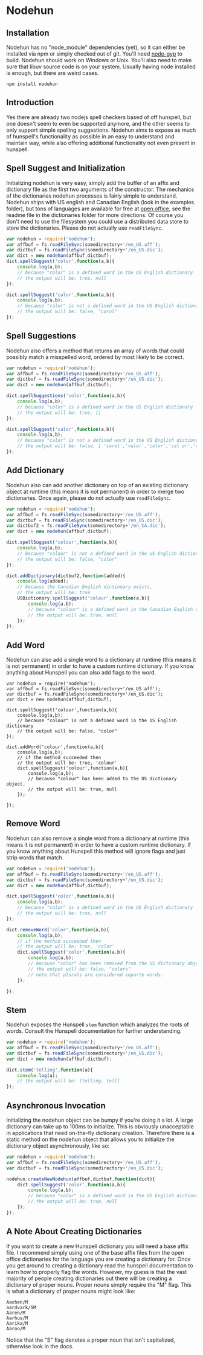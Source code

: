 Nodehun
=======

Installation
------------
Nodehun has no "node_module" dependencies (yet), so it can either be installed via npm or simply checked out of git. You'll need [node-gyp](https://github.com/TooTallNate/node-gyp) to build. Nodehun should work on Windows or Unix. You'll also need to make sure that libuv source
code is on your system. Usually having node installed is enough, but there are weird cases.

	npm install nodehun


Introduction
------------
Yes there are already two nodejs spell checkers based of off hunspell, but one doesn't seem to even be supported anymore, and the other seems to only support simple spelling suggestions. Nodehun aims to expose as much of hunspell's functionality as possible in an easy to understand and maintain way, while also offering additional functionality not even present in hunspell.

Spell Suggest and Initialization
--------------------------------
Initializing nodehun is very easy, simply add the buffer of an affix and dictionary file as the first two arguments of the constructor. The mechanics of the dictionaries nodehun processes is fairly simple to understand. Nodehun ships with US english and Canadian English (look in the examples folder), but tons of languages are available for free at [open office](http://extensions.services.openoffice.org/dictionary), see the readme file in the dictionaries folder for more directions. Of course you don't need to use the filesystem you could use a distributed data store to store the dictionaries. Please do not actually use `readFileSync`.

```js
var nodehun = require('nodehun');
var affbuf = fs.readFileSync(somedirectory+'/en_US.aff');
var dictbuf = fs.readFileSync(somedirectory+'/en_US.dic');
var dict = new nodehun(affbuf,dictbuf);
dict.spellSuggest('color',function(a,b){
	console.log(a,b);
	// because "color" is a defined word in the US English dictionary
	// the output will be: true, null
});

dict.spellSuggest('calor',function(a,b){
	console.log(a,b);
	// because "calor" is not a defined word in the US English dictionary
	// the output will be: false, "carol"
});
```

Spell Suggestions
-----------------
Nodehun also offers a method that returns an array of words that could possibly match a misspelled word, ordered by most likely to be correct.

```js
var nodehun = require('nodehun');
var affbuf = fs.readFileSync(somedirectory+'/en_US.aff');
var dictbuf = fs.readFileSync(somedirectory+'/en_US.dic');
var dict = new nodehun(affbuf,dictbuf);

dict.spellSuggestions('color',function(a,b){
	console.log(a,b);
	// because "color" is a defined word in the US English dictionary
	// the output will be: true, []
});

dict.spellSuggest('calor',function(a,b){
	console.log(a,b);
	// because "calor" is not a defined word in the US English dictionary
	// the output will be: false, [ 'carol','valor','color','cal or','cal-or','caloric','calorie']
});
```

Add Dictionary
--------------
Nodehun also can add another dictionary on top of an existing dictionary object at runtime (this means it is not permanent) in order to merge two dictionaries. Once again, please do not actually use `readFileSync`.

```js
var nodehun = require('nodehun');
var affbuf = fs.readFileSync(somedirectory+'/en_US.aff');
var dictbuf = fs.readFileSync(somedirectory+'/en_US.dic');
var dictbuf2 = fs.readFileSync(somedirectory+'/en_CA.dic');
var dict = new nodehun(affbuf,dictbuf);

dict.spellSuggest('colour',function(a,b){
	console.log(a,b);
	// because "colour" is not a defined word in the US English dictionary
	// the output will be: false, "color"
});

dict.addDictionary(dictbuf2,function(added){
	console.log(added);
	// because the Canadian English dictionary exists,
	// the output will be: true
	USDictionary.spellSuggest('colour',function(a,b){
		console.log(a,b);
		// because "colour" is a defined word in the Canadian English dictionary
		// the output will be: true, null
	});
});
```

Add Word
--------
Nodehun can also add a single word to a dictionary at runtime (this means it is not permanent) in order to have a custom runtime dictionary. If you know anything about Hunspell you can also add flags to the word.

```
var nodehun = require('nodehun');
var affbuf = fs.readFileSync(somedirectory+'/en_US.aff');
var dictbuf = fs.readFileSync(somedirectory+'/en_US.dic');
var dict = new nodehun(affbuf,dictbuf);

dict.spellSuggest('colour',function(a,b){
	console.log(a,b);
	// because "colour" is not a defined word in the US English dictionary
	// the output will be: false, "color"
});

dict.addWord('colour',function(a,b){
	console.log(a,b);
	// if the method succeeded then
	// the output will be: true, 'colour'
	dict.spellSuggest('colour',function(a,b){
		console.log(a,b);
		// because "colour" has been added to the US dictionary object.
		// the output will be: true, null
	});

});
```

Remove Word
-----------
Nodehun can also remove a single word from a dictionary at runtime (this means it is not permanent) in order to have a custom runtime dictionary. If you know anything about Hunspell this method will ignore flags and just strip words that match.

```js
var nodehun = require('nodehun');
var affbuf = fs.readFileSync(somedirectory+'/en_US.aff');
var dictbuf = fs.readFileSync(somedirectory+'/en_US.dic');
var dict = new nodehun(affbuf,dictbuf);

dict.spellSuggest('color',function(a,b){
	console.log(a,b);
	// because "color" is a defined word in the US English dictionary
	// the output will be: true, null
});

dict.removeWord('color',function(a,b){
	console.log(a,b);
	// if the method succeeded then
	// the output will be: true, 'color'
	dict.spellSuggest('color',function(a,b){
		console.log(a,b);
		// because "color" has been removed from the US dictionary object.
		// the output will be: false, "colors"
		// note that plurals are considered separte words.
	});

});
```

Stem
----
Nodehun exposes the Hunspell `stem` function which analyzes the roots of words. Consult the Hunspell documentation for further understanding.

```js
var nodehun = require('nodehun');
var affbuf = fs.readFileSync(somedirectory+'/en_US.aff');
var dictbuf = fs.readFileSync(somedirectory+'/en_US.dic');
var dict = new nodehun(affbuf,dictbuf);

dict.stem('telling',function(a){
	console.log(a);
	// the output will be: [telling, tell]
});
```

Asynchronous Invocation
-----------------------
Initializing the nodehun object can be bumpy if you're doing it a lot. A large dictionary can take up to 100ms to initialize. This is obviously unacceptable in applications that need on-the-fly dictionary creation. Therefore there is a static method on the nodehun object that allows you to initialize the dictionary object asynchronously, like so:

```js
var nodehun = require('nodehun');
var affbuf = fs.readFileSync(somedirectory+'/en_US.aff');
var dictbuf = fs.readFileSync(somedirectory+'/en_US.dic');

nodehun.createNewNodehun(affbuf,dictbuf,function(dict){
	dict.spellSuggest('color',function(a,b){
		console.log(a,b);
		// because "color" is a defined word in the US English dictionary
		// the output will be: true, null
	});
});
```

A Note About Creating Dictionaries
----------------------------------

If you want to create a new Hunspell dictionary you will need a base affix file. I recommend simply using one of the base affix files from the open office dictionaries for the language you are creating a dictionary for. Once you get around to creating a dictionary read the hunspell documentation to learn how to properly flag the words. However, my guess is that the vast majority of people creating dictionaries out there will be creating a dictionary of proper nouns. Proper nouns simply require the "M" flag. This is what a dictionary of proper nouns might look like:

	Aachen/M
	aardvark/SM
	Aaren/M
	Aarhus/M
	Aarika/M
	Aaron/M

Notice that the "S" flag denotes a proper noun that isn't capitalized, otherwise look in the docs.